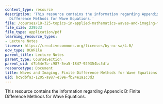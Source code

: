 ```yaml
---
content_type: resource
description: 'This resource contains the information regarding Appendix B: Finite
  Difference Methods for Wave Equations.'
file: /courses/18-325-topics-in-applied-mathematics-waves-and-imaging-fall-2015/bc9dbfa31205a987e59efb24e1a1c3d3_MIT18_325F15_Appendix_B.pdf
file_size: 229533
file_type: application/pdf
learning_resource_types:
- Lecture Notes
license: https://creativecommons.org/licenses/by-nc-sa/4.0/
ocw_type: OCWFile
parent_title: Lecture Notes
parent_type: CourseSection
parent_uid: d7b54e7b-c987-5ea5-1847-929354bc5dfa
resourcetype: Document
title: Waves and Imaging, Finite Difference Methods for Wave Equations
uid: bc9dbfa3-1205-a987-e59e-fb24e1a1c3d3
---
```

This resource contains the information regarding Appendix B: Finite Difference Methods for Wave Equations.